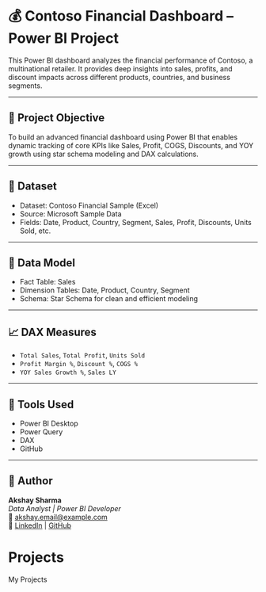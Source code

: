 # 💰 Contoso Financial Dashboard – Power BI Project

This Power BI dashboard analyzes the financial performance of Contoso, a multinational retailer. It provides deep insights into sales, profits, and discount impacts across different products, countries, and business segments.

---

## 🎯 Project Objective
To build an advanced financial dashboard using Power BI that enables dynamic tracking of core KPIs like Sales, Profit, COGS, Discounts, and YOY growth using star schema modeling and DAX calculations.

---

## 📂 Dataset
- Dataset: Contoso Financial Sample (Excel)
- Source: Microsoft Sample Data
- Fields: Date, Product, Country, Segment, Sales, Profit, Discounts, Units Sold, etc.

---

## 🧩 Data Model
- Fact Table: Sales
- Dimension Tables: Date, Product, Country, Segment
- Schema: Star Schema for clean and efficient modeling

---

## 📈 DAX Measures
- `Total Sales`, `Total Profit`, `Units Sold`
- `Profit Margin %`, `Discount %`, `COGS %`
- `YOY Sales Growth %`, `Sales LY`

---

## 🧠 Tools Used
- Power BI Desktop
- Power Query
- DAX
- GitHub

---

## 👤 Author
**Akshay Sharma**  
_Data Analyst | Power BI Developer_  
📧 akshay.email@example.com  
🔗 [LinkedIn](https://linkedin.com/in/your-profile) | [GitHub](https://github.com/your-username)
# Projects
My Projects
